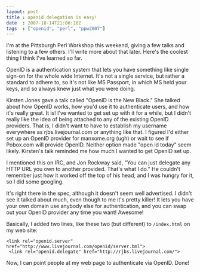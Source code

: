```yaml
---
layout: post
title : openid delegation is easy!
date  : 2007-10-14T21:06:10Z
tags  : ["openid", "perl", "ppw2007"]
---
```

I'm at the Pittsburgh Perl Workshop this weekend, giving a few talks and listening to a few others.  I'll write more about that later.  Here's the coolest thing I think I've learned so far.

OpenID is a authentication system that lets you have something like single sign-on for the whole wide Internet.  It's not a single service, but rather a standard to adhere to, so it's not like MS Passport, in which MS held your keys, and so always knew just what you were doing.

Kirsten Jones gave a talk called "OpenID is the New Black."  She talked about how OpenID works, how you'd use it to authenticate users, and how it's really great.  It is!  I've wanted to get set up with it for a while, but I didn't really like the idea of being attached to any of the existing OpenID providers. That is, I didn't want to have to establish my username everywhere as rjbs.livejournal.com or anything like that.  I figured I'd either set up an OpenID provider for manxome.org (ugh) or wait to see if Pobox.com will provide OpenID.  Neither option made "open id today" seem likely.  Kirsten's talk reminded me how much I wanted to get OpenID set up.

I mentioned this on IRC, and Jon Rockway said, "You can just delegate any HTTP URL you own to another provided.  That's what I do."  He couldn't remember just how it worked off the top of his head, and I was hungry for it, so I did some googling.

It's right there in the spec, although it doesn't seem well advertised.  I didn't see it talked about much, even though to me it's pretty killer!  It lets you have your own domain use anybody else for authentication, and you can swap out your OpenID provider any time you want!  Awesome!

Basically, I added two lines, like these two (but different) to `/index.html` on my web site:

    <link rel="openid.server" href="http://www.livejournal.com/openid/server.bml">
     <link rel="openid.delegate" href="http://rjbs.livejournal.com/"> 

Now, I can point people at my web page to authenticate via OpenID.  Done!
